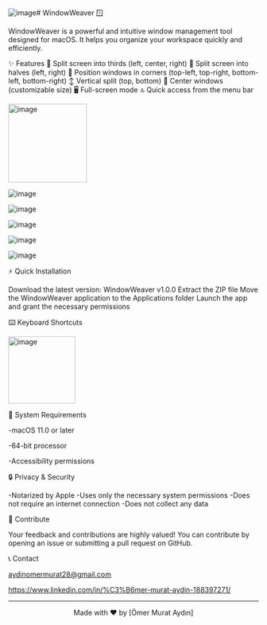 ![image](https://github.com/user-attachments/assets/b954d3b4-de9a-4485-9736-cd11e9fba026)# WindowWeaver 🪟



WindowWeaver is a powerful and intuitive window management tool designed for macOS. It helps you organize your workspace quickly and efficiently.

✨ Features
🔷 Split screen into thirds (left, center, right)
🔲 Split screen into halves (left, right)
📍 Position windows in corners (top-left, top-right, bottom-left, bottom-right)
↕️ Vertical split (top, bottom)
🎯 Center windows (customizable size)
🖥️ Full-screen mode
🔝 Quick access from the menu bar

<img width="158" alt="image" src="https://github.com/user-attachments/assets/212e7552-bfb4-48e8-92df-b7190cb1f321" />

![image](https://github.com/user-attachments/assets/3f0d2134-aee5-4342-91eb-bb52ecac490a)

![image](https://github.com/user-attachments/assets/201b0f5c-61d1-480b-b1f6-81632c66b174)

![image](https://github.com/user-attachments/assets/56b32aba-76e4-4ec9-9dd4-db1bbb60dd00)

![image](https://github.com/user-attachments/assets/12274a6a-4030-4a1b-adb4-0c13deeee8ef)


![image](https://github.com/user-attachments/assets/102c599f-6672-49bd-9ae8-45180fc97c83)

⚡️ Quick Installation

Download the latest version: WindowWeaver v1.0.0
Extract the ZIP file
Move the WindowWeaver application to the Applications folder
Launch the app and grant the necessary permissions

⌨️ Keyboard Shortcuts

<img width="135" alt="image" src="https://github.com/user-attachments/assets/3039c446-8f69-4c3d-9858-b577c793bb8f" />

🔧 System Requirements

-macOS 11.0 or later

-64-bit processor

-Accessibility permissions

🔒 Privacy & Security

-Notarized by Apple
-Uses only the necessary system permissions
-Does not require an internet connection
-Does not collect any data

🤝 Contribute

Your feedback and contributions are highly valued! You can contribute by opening an issue or submitting a pull request on GitHub.

📞 Contact

aydinomermurat28@gmail.com


https://www.linkedin.com/in/%C3%B6mer-murat-aydin-188397271/

---

<div align="center">
Made with ❤️ by [Ömer Murat Aydın]
</div>
